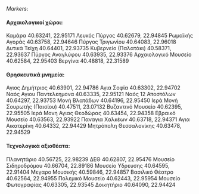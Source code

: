 *Markers*:

#### Αρχαιολογικοί χώροι:
Καμάρα                       40.63241, 22.95171
Λευκός Πύργος                40.62679, 22.94845
Ρωμαϊκής Αγοράς              40.63758, 22.94646
Πύργος Τριγωνίου             40.64083, 22.96018
Δυτικά Τείχη                 40.64401, 22.93735
Κυβερνείο (Παλατάκι)         40.58371, 22.93637
Πύργος Αναγλύφου             40.63935, 22.93376
Αρχαιολογικό Μουσείο         40.62584, 22.95403
Βεργίνα                      40.48818, 22.31589

#### Θρησκευτικά μνημεία:
Αγιος Δημήτριος              40.63901, 22.94786
Αγια Σοφία                   40.63302, 22.94702
Ναός Αγιου Παντελεημονα      40.63335, 22.95121
Ναός 12 Αποστόλων            40.64297, 22.93753
Μονή Βλατάδων                40.64196, 22.95450
Ιερά Μονή Σουρωτής (Παισίου) 40.47511, 23.07132
Βυζαντινό Μουσείο            40.62395, 22.95505
Ιερά Μονη Αγιας Θεοδώρας     40.63454, 22.94358
Εβραικό Μουσείο              40.63563, 22.93922
Παναγια Χαλκέων              40.63718, 22.94371
Αγια Αικατερίνη              40.64332, 22.94429
Μητρόπολη Θεσσαλονίκης       40.63478, 22.94529 

#### Τεχνολογικά αξιοθέατα:
Πλανητάριο                   40.56725, 22.98239
ΔΕΘ                          40.62807, 22.95476
Μουσείο Σιδηροδρόμου         40.66704, 22.89186
Μουσείο Υδρευσης             40.64595, 22.91404
Μεγαρο Μουσικής              40.59846, 22.94857
Βασιλικό Θέατρο              40.62564, 22.94955
Πολεμικό Μουσείο             40.62443, 22.95954
Μουσείο Φωτογραφίας          40.63305, 22.93545
Δοικητήριο                   40.64090, 22.94424

